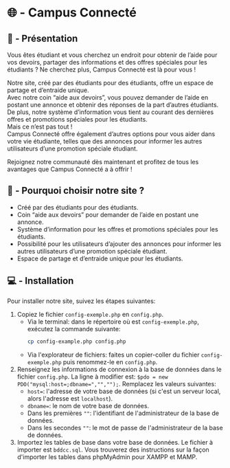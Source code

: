 # 🌐 - Campus Connecté

## 📝 - Présentation
Vous êtes étudiant et vous cherchez un endroit pour obtenir de l’aide pour vos devoirs, partager des informations et des offres spéciales pour les étudiants ? Ne cherchez plus, Campus Connecté est là pour vous !  
  
Notre site, créé par des étudiants pour des étudiants, offre un espace de partage et d’entraide unique.  
Avec notre coin “aide aux devoirs”, vous pouvez demander de l’aide en postant une annonce et obtenir des réponses de la part d’autres étudiants.  
De plus, notre système d’information vous tient au courant des dernières offres et promotions spéciales pour les étudiants.  
Mais ce n’est pas tout !  
Campus Connecté offre également d’autres options pour vous aider dans votre vie étudiante, telles que des annonces pour informer les autres utilisateurs d’une promotion spéciale étudiant.  
  
Rejoignez notre communauté dès maintenant et profitez de tous les avantages que Campus Connecté a à offrir !  

## 🤔 - Pourquoi choisir notre site ?
- Créé par des étudiants pour des étudiants.
- Coin “aide aux devoirs” pour demander de l’aide en postant une annonce.
- Système d’information pour les offres et promotions spéciales pour les étudiants.
- Possibilité pour les utilisateurs d’ajouter des annonces pour informer les autres utilisateurs d’une promotion spéciale étudiant.
- Espace de partage et d’entraide unique pour les étudiants.

## 💻 - Installation
Pour installer notre site, suivez les étapes suivantes:
1. Copiez le fichier `config-exemple.php` en `config.php`.
    * Via le terminal: dans le répertoire où est `config-exemple.php`, exécutez la commande suivante:
        ```bash
        cp config-example.php config.php
        ```
    * Via l'explorateur de fichiers: faites un copier-coller du fichier `config-exemple.php` puis renommez-le en `config.php`.
2. Renseignez les informations de connexion à la base de données dans le fichier `config.php`. La ligne à modifier est: `$pdo = new PDO("mysql:host=;dbname=","","");`. Remplacez les valeurs suivantes:
    * `host=`: l'adresse de votre base de données (si c'est un serveur local, alors l'adresse est `localhost`).
    * `dbname=`: le nom de votre base de données.
    * Dans les premières `""`: l'identifiant de l'administrateur de la base de données.
    * Dans les secondes `""`: le mot de passe de l'administrateur de la base de données.
3. Importez les tables de base dans votre base de données. Le fichier à importer est `bddcc.sql`. Vous trouverez des instructions sur la façon d'importer les tables dans phpMyAdmin pour XAMPP et MAMP.
